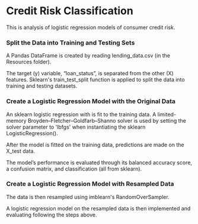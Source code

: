 # Credit Risk Classification
This is analysis of logistic regression models of consumer credit risk.

### Split the Data into Training and Testing Sets
A Pandas DataFrame is created by reading lending_data.csv (in the Resources folder).

The target (y) variable, “loan_status”, is separated from the other (X) features. Sklearn's train_test_split function is applied to split the data into training and testing datasets.

### Create a Logistic Regression Model with the Original Data
An sklearn logistic regression with is fit to the training data. A limited-memory Broyden–Fletcher–Goldfarb–Shanno solver is used by setting the solver parameter to 'lbfgs' when instantiating the sklearn LogisticRegression().

After the model is fitted on the training data, predictions are made on the X_test data.

The model’s performance is evaluated through its balanced accuracy score, a confusion matrix, and classification (all from sklearn). 

### Create a Logistic Regression Model with Resampled Data
The data is then resampled using imblearn's RandomOverSampler.

A logistic regression model on the resampled data is then implemented and evaluating following the steps above. 
